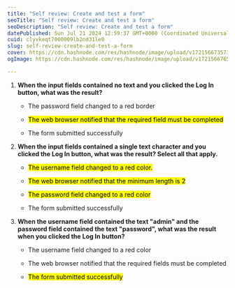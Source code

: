 ```yaml
---
title: "Self review: Create and test a form"
seoTitle: "Self review: Create and test a form"
seoDescription: "Self review: Create and test a form"
datePublished: Sun Jul 21 2024 12:59:37 GMT+0000 (Coordinated Universal Time)
cuid: clyvkeqt7000009lb2nd31le0
slug: self-review-create-and-test-a-form
cover: https://cdn.hashnode.com/res/hashnode/image/upload/v1721566735733/0092eff5-8cd9-4c9f-90cc-9e65ba4a899e.png
ogImage: https://cdn.hashnode.com/res/hashnode/image/upload/v1721566765151/60d2be9d-c672-4940-941b-3858f97c0aa0.png

---
```


1. **When the input fields contained no text and you clicked the Log In button, what was the result?**
    
    * The password field changed to a red border
        
    * <mark>The web browser notified that the required field must be completed</mark>
        
    * The form submitted successfully
        
2. **When the input fields contained a single text character and you clicked the Log In button, what was the result? Select all that apply.**
    
    * <mark>The username field changed to a red color.</mark>
        
    * <mark>The web browser notified that the minimum length is 2</mark>
        
    * <mark>The password field changed to a red color</mark>
        
    * The form submitted successfully
        
3. **When the username field contained the text "admin" and the password field contained the text "password", what was the result when you clicked the Log In button?**
    
    * The username field changed to a red color
        
    * The web browser notified that the required fields must be completed
        
    * <mark>The form submitted successfully</mark>